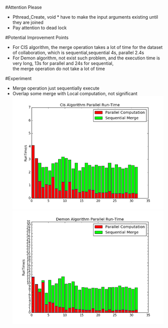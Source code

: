 #Attention Please
- Pthread_Create, void * have to make the input arguments existing until they are joined  
- Pay attention to dead lock  

#Potential Improvement Points
- For CIS algorithm, the merge operation takes a lot of time for the dataset of collaboration, which is sequential,sequential 4s, parallel 2.4s    
- For Demon algorithm, not exist such problem, and the execution time is very long, 13s for parallel and 24s for sequential,  
the merge operation do not take a lot of time

#Experiment
- Merge operation just sequentially execute  
- Overlap some merge with Local computation, not significant  
![CisExp](./images/cis_v1.png)  
![DemonExp](./images/demon_v1.png)  
